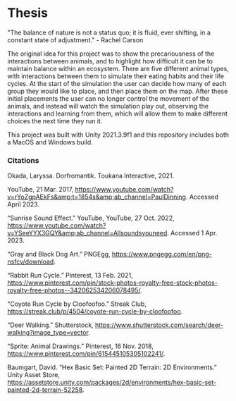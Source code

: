 # Thesis

"The balance of nature is not a status quo; it is fluid, ever shifting, in a constant state of adjustment." - Rachel Carson

The original idea for this project was to show the precariousness of the interactions between animals, and to highlight how difficult it can be to maintain balance within an ecosystem. There are five different animal types, with interactions between them to simulate their eating habits and their life cycles. At the start of the simulation the user can decide how many of each group they would like to place, and then place them on the map. After these initial placements the user can no longer control the movement of the animals, and instead will watch the simulation play out, observing the interactions and learning from them, which will allow them to make different choices the next time they run it.

This project was built with Unity 2021.3.9f1 and this repository includes both a MacOS and Windows build.

### Citations

Okada, Laryssa. Dorfromantik. Toukana Interactive, 2021.

YouTube, 21 Mar. 2017, https://www.youtube.com/watch?v=rYoZgpAEkFs&amp;t=1854s&amp;ab_channel=PaulDinning. Accessed April 2023. 

“Sunrise Sound Effect.” YouTube, YouTube, 27 Oct. 2022, https://www.youtube.com/watch?v=YSeeYYX3GQY&amp;ab_channel=Allsoundsyouneed. Accessed 1 Apr. 2023. 

“Gray and Black Dog Art.” PNGEgg, https://www.pngegg.com/en/png-nsfcv/download. 

“Rabbit Run Cycle.” Pinterest, 13 Feb. 2021, https://www.pinterest.com/pin/stock-photos-royalty-free-stock-photos-royalty-free-photos--342062534206078495/.

“Coyote Run Cycle by Cloofoofoo.” Streak Club, https://streak.club/p/4504/coyote-run-cycle-by-cloofoofoo. 

“Deer Walking.” Shutterstock, https://www.shutterstock.com/search/deer-walking?image_type=vector. 

“Sprite: Animal Drawings.” Pinterest, 16 Nov. 2018, https://www.pinterest.com/pin/615445105305102241/. 

Baumgart, David. “Hex Basic Set: Painted 2D Terrain: 2D Environments.” Unity Asset Store, https://assetstore.unity.com/packages/2d/environments/hex-basic-set-painted-2d-terrain-52258. 







